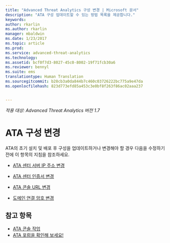 ```yaml
---
title: "Advanced Threat Analytics 구성 변경 | Microsoft 문서"
description: "ATA 구성 업데이트할 수 있는 방법 목록을 제공합니다."
keywords: 
author: rkarlin
ms.author: rkarlin
manager: mbaldwin
ms.date: 1/23/2017
ms.topic: article
ms.prod: 
ms.service: advanced-threat-analytics
ms.technology: 
ms.assetid: bcf0f7d3-8027-45c0-8002-19f71fcb30a6
ms.reviewer: bennyl
ms.suite: ems
translationtype: Human Translation
ms.sourcegitcommit: b28cb3a0da844b7c460c03726222bc775a9e47da
ms.openlocfilehash: 823d773efd85a453c3e0bf8f263f86ac02aaa237


---
```


*적용 대상: Advanced Threat Analytics 버전 1.7*



# <a name="change-ata-configuration"></a>ATA 구성 변경

ATA의 초기 설치 및 배포 후 구성을 업데이트하거나 변경해야 할 경우 다음을 수정하기 전에 이 항목의 지침을 참조하세요.

-   [ATA 센터 서버 IP 주소 변경](modifying-ata-config-centerip.md)

-   [ATA 센터 인증서 변경](modifying-ata-config-centercert.md)

-   [ATA 콘솔 URL 변경](modifying-ata-config-consoleurl.md)

-   [도메인 연결 암호 변경](modifying-ata-config-dcpassword.md)

## <a name="see-also"></a>참고 항목
- [ATA 콘솔 작업](working-with-ata-console.md)
- [ATA 포럼을 확인해 보세요!](https://aka.ms/ata-forum)



<!--HONumber=Feb17_HO1-->


